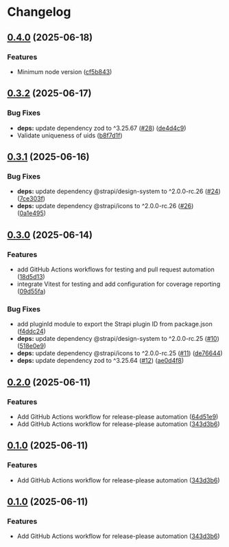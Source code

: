 # Changelog

## [0.4.0](https://github.com/ChristopheCVB/strapi-plugin-qr-code/compare/v0.3.2...v0.4.0) (2025-06-18)


### Features

* Minimum node version ([cf5b843](https://github.com/ChristopheCVB/strapi-plugin-qr-code/commit/cf5b8439ccece52def8152a8bdb39cc6d5329e69))

## [0.3.2](https://github.com/ChristopheCVB/strapi-plugin-qr-code/compare/v0.3.1...v0.3.2) (2025-06-17)


### Bug Fixes

* **deps:** update dependency zod to ^3.25.67 ([#28](https://github.com/ChristopheCVB/strapi-plugin-qr-code/issues/28)) ([de4d4c9](https://github.com/ChristopheCVB/strapi-plugin-qr-code/commit/de4d4c980d3efdad33569c174dbafbffe043d758))
* Validate uniqueness of uids ([b8f7d1f](https://github.com/ChristopheCVB/strapi-plugin-qr-code/commit/b8f7d1f5eef8305701e4c76bc5ba42dea1590609))

## [0.3.1](https://github.com/ChristopheCVB/strapi-plugin-qr-code/compare/v0.3.0...v0.3.1) (2025-06-16)


### Bug Fixes

* **deps:** update dependency @strapi/design-system to ^2.0.0-rc.26 ([#24](https://github.com/ChristopheCVB/strapi-plugin-qr-code/issues/24)) ([7ce303f](https://github.com/ChristopheCVB/strapi-plugin-qr-code/commit/7ce303fc4c646161bac063a71727f5177d9c46af))
* **deps:** update dependency @strapi/icons to ^2.0.0-rc.26 ([#26](https://github.com/ChristopheCVB/strapi-plugin-qr-code/issues/26)) ([0a1e495](https://github.com/ChristopheCVB/strapi-plugin-qr-code/commit/0a1e4955b8f883457f8c7584fc54b6b1ab58ad60))

## [0.3.0](https://github.com/ChristopheCVB/strapi-plugin-qr-code/compare/v0.2.0...v0.3.0) (2025-06-14)


### Features

* add GitHub Actions workflows for testing and pull request automation ([18d5d13](https://github.com/ChristopheCVB/strapi-plugin-qr-code/commit/18d5d1330f67dcc68f87586fbdac4357a221878e))
* integrate Vitest for testing and add configuration for coverage reporting ([09d55fa](https://github.com/ChristopheCVB/strapi-plugin-qr-code/commit/09d55fa1eb7de786ef7ff468c0faa31354af75a0))


### Bug Fixes

* add pluginId module to export the Strapi plugin ID from package.json ([f4ddc24](https://github.com/ChristopheCVB/strapi-plugin-qr-code/commit/f4ddc24c3f72dec7592930647d546e1e1df87a8b))
* **deps:** update dependency @strapi/design-system to ^2.0.0-rc.25 ([#10](https://github.com/ChristopheCVB/strapi-plugin-qr-code/issues/10)) ([518e0e9](https://github.com/ChristopheCVB/strapi-plugin-qr-code/commit/518e0e954b858bdd199125366a4de138d4257920))
* **deps:** update dependency @strapi/icons to ^2.0.0-rc.25 ([#11](https://github.com/ChristopheCVB/strapi-plugin-qr-code/issues/11)) ([de76644](https://github.com/ChristopheCVB/strapi-plugin-qr-code/commit/de76644ad53b9a7c38e584057b5b1cc0bc318a85))
* **deps:** update dependency zod to ^3.25.64 ([#12](https://github.com/ChristopheCVB/strapi-plugin-qr-code/issues/12)) ([ae0d4f8](https://github.com/ChristopheCVB/strapi-plugin-qr-code/commit/ae0d4f84db73ac6fc0773f8c5e6b70b1f58befc2))

## [0.2.0](https://github.com/ChristopheCVB/strapi-plugin-qr-code/compare/v0.1.0...v0.2.0) (2025-06-11)


### Features

* Add GitHub Actions workflow for release-please automation ([64d51e9](https://github.com/ChristopheCVB/strapi-plugin-qr-code/commit/64d51e95b9067af94347c2eba5aa50a927b92663))
* Add GitHub Actions workflow for release-please automation ([343d3b6](https://github.com/ChristopheCVB/strapi-plugin-qr-code/commit/343d3b6977572f83edb429cbb4967570c3ae13bd))

## [0.1.0](https://github.com/ChristopheCVB/strapi-plugin-qr-code/compare/0.0.1...v0.1.0) (2025-06-11)


### Features

* Add GitHub Actions workflow for release-please automation ([343d3b6](https://github.com/ChristopheCVB/strapi-plugin-qr-code/commit/343d3b6977572f83edb429cbb4967570c3ae13bd))

## [0.1.0](https://github.com/ChristopheCVB/strapi-plugin-qr-code/compare/0.0.1...v0.1.0) (2025-06-11)


### Features

* Add GitHub Actions workflow for release-please automation ([343d3b6](https://github.com/ChristopheCVB/strapi-plugin-qr-code/commit/343d3b6977572f83edb429cbb4967570c3ae13bd))
